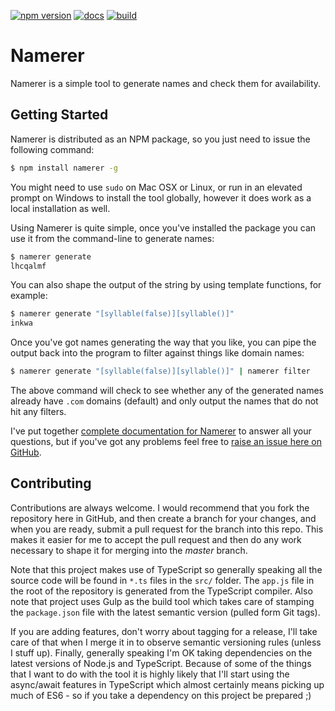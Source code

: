[![npm version](https://badge.fury.io/js/namerer.svg)](https://badge.fury.io/js/namerer)
[![docs](https://readthedocs.org/projects/namerer/badge/?version=latest)](https://namerer.rtfd.org)
[![build](https://mitchdenny.visualstudio.com/DefaultCollection/_apis/public/build/definitions/df7963ae-08aa-428b-bc9d-4850a15b56af/27/badge)](https://mitchdenny.visualstudio.com/DefaultCollection/namerer/_build#definitionId=27&_a=completed)

# Namerer
Namerer is a simple tool to generate names and check them for availability.

## Getting Started
Namerer is distributed as an NPM package, so you just need to issue the following command:

```sh
$ npm install namerer -g
```

You might need to use ```sudo``` on Mac OSX or Linux, or run in an elevated prompt on Windows to install the tool globally, however it does work as a local installation as well.

Using Namerer is quite simple, once you've installed the package you can use it from the command-line to generate names:

```sh
$ namerer generate
lhcqalmf
```

You can also shape the output of the string by using template functions, for example:

```sh
$ namerer generate "[syllable(false)][syllable()]"
inkwa
```

Once you've got names generating the way that you like, you can pipe the output back into the program to filter against things like domain names:

```sh
$ namerer generate "[syllable(false)][syllable()]" | namerer filter
```

The above command will check to see whether any of the generated names already have ```.com``` domains (default) and only output the names that do not hit any filters.

I've put together [complete documentation for Namerer](http://namerer.rtfd.org) to answer all your questions, but if you've got any problems feel free to [raise an issue here on GitHub](https://github.com/mitchdenny/namerer/issues).

## Contributing
Contributions are always welcome. I would recommend that you fork the repository here in GitHub, and then create a branch for your changes, and when you are ready, submit a pull request for the branch into this repo. This makes it easier for me to accept the pull request and then do any work necessary to shape it for merging into the *master* branch.

Note that this project makes use of TypeScript so generally speaking all the source code will be found in ```*.ts``` files in the ```src/``` folder. The ```app.js``` file in the root of the repository is generated from the TypeScript compiler. Also note that project uses Gulp as the build tool which takes care of stamping the ```package.json``` file with the latest semantic version (pulled form Git tags).

If you are adding features, don't worry about tagging for a release, I'll take care of that when I merge it in to observe semantic versioning rules (unless I stuff up). Finally, generally speaking I'm OK taking dependencies on the latest versions of Node.js and TypeScript. Because of some of the things that I want to do with the tool it is highly likely that I'll start using the async/await features in TypeScript which almost certainly means picking up much of ES6 - so if you take a dependency on this project be prepared ;)
